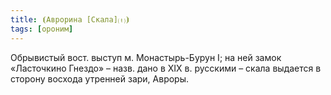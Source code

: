 ```yaml
---
title: ⦗Аврорина [Скала]⒯⦘
tags: [ороним]
---
```


Обрывистый вост. выступ м. Монастырь-Бурун I; на ней замок «Ласточкино Гнездо» –
назв. дано в ХIХ в. русскими – скала выдается в сторону восхода утренней зари,
Авроры.
